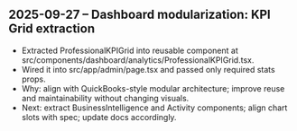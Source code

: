 ## 2025-09-27 – Dashboard modularization: KPI Grid extraction
- Extracted ProfessionalKPIGrid into reusable component at src/components/dashboard/analytics/ProfessionalKPIGrid.tsx.
- Wired it into src/app/admin/page.tsx and passed only required stats props.
- Why: align with QuickBooks-style modular architecture; improve reuse and maintainability without changing visuals.
- Next: extract BusinessIntelligence and Activity components; align chart slots with spec; update docs accordingly.

